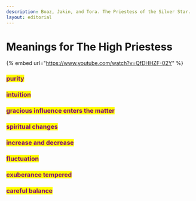 ```yaml
---
description: Boaz, Jakin, and Tora. The Priestess of the Silver Star.
layout: editorial
---
```


# Meanings for The High Priestess

{% embed url="https://www.youtube.com/watch?v=QfDHHZF-02Y" %}

### <mark style="color:purple;">purity</mark>

### <mark style="color:purple;">intuition</mark>

### <mark style="color:purple;">gracious influence enters the matter</mark>

### <mark style="color:purple;">spiritual changes</mark>

### <mark style="color:purple;">increase and decrease</mark>

### &#x20;<mark style="color:purple;">fluctuation</mark>

### <mark style="color:purple;">exuberance tempered</mark>

### <mark style="color:purple;">careful balance</mark>
